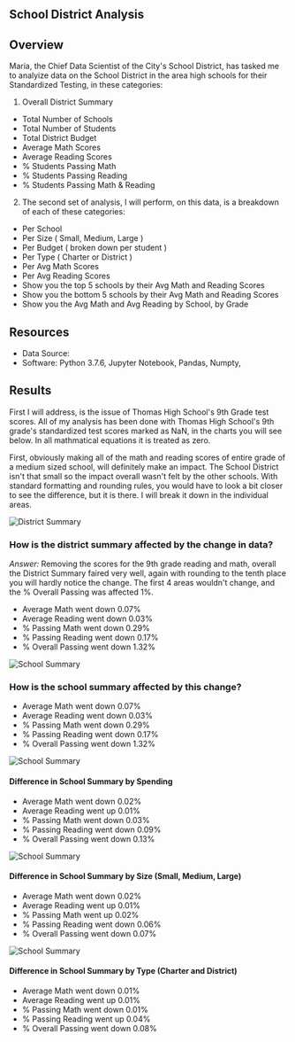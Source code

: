 ## School District Analysis
 
## Overview
Maria, the Chief Data Scientist of the City's School District, has tasked me to analyize data on the School District in the area high schools for their Standardized Testing, in these categories:
1.  Overall District Summary
  * Total Number of Schools
  * Total Number of Students
  * Total District Budget
  * Average Math Scores
  * Average Reading Scores
  * % Students Passing Math
  * % Students Passing Reading
  * % Students Passing Math & Reading
2. The second set of analysis, I will perform, on this data, is a breakdown of each of these categories:
  * Per School
  * Per Size ( Small, Medium, Large )
  * Per Budget ( broken down per student )
  * Per Type ( Charter or District )
  * Per Avg Math Scores
  * Per Avg Reading Scores
  * Show you the top 5 schools by their Avg Math and Reading Scores
  * Show you the bottom 5 schools by their Avg Math and Reading Scores
  * Show you the Avg Math and Avg Reading by School, by Grade

## Resources
* Data Source:
* Software: Python 3.7.6,  Jupyter Notebook, Pandas,  Numpty,

## Results
First I will address, is the issue of Thomas High School's 9th Grade test scores.  All of my analysis has been done with Thomas High School's 9th grade's standardized test scores marked as NaN, in the charts you will see below.  In all mathmatical equations it is treated as zero.

First, obviously making all of the math and reading scores of entire grade of a medium sized school, will definitely make an impact. The School District isn't that small so the impact overall wasn't felt by the other schools.  With standard formatting and rounding rules, you would have to look a bit closer to see the difference, but it is there.  I will break it down in the individual areas.

![District Summary]('resources/formatted/f_district_summary.png)
### How is the district summary affected by the change in data? 
_Answer:_ Removing the scores for the 9th grade reading and math, overall the District Summary faired very well, again with rounding to the tenth place you will hardly notice the change.  The first 4 areas wouldn't change, and the % Overall Passing was affected 1%.
* Average Math went down 0.07%
* Average Reading went down 0.03%
* % Passing Math went down 0.29%
* % Passing Reading went down 0.17%
* % Overall Passing went down 1.32%

![School Summary]('resources/formatted/f_per_school_summary.png)
### How is the school summary affected by this change?
* Average Math went down 0.07%
* Average Reading went down 0.03%
* % Passing Math went down 0.29%
* % Passing Reading went down 0.17%
* % Overall Passing went down 1.32%

![School Summary]('resources/formatted/f_spending_summary.png)
#### Difference in School Summary by Spending
* Average Math went down 0.02%
* Average Reading went up 0.01%
* % Passing Math went down 0.03%
* % Passing Reading went down 0.09%
* % Overall Passing went down 0.13%

![School Summary]('resources/formatted/f_size_summary.png)
#### Difference in School Summary by Size (Small, Medium, Large)
* Average Math went down 0.02%
* Average Reading went up 0.01%
* % Passing Math went up 0.02%
* % Passing Reading went down 0.06%
* % Overall Passing went down 0.07%

![School Summary]('resources/formatted/f_type_summary.png)
#### Difference in School Summary by Type (Charter and District)
* Average Math went down 0.01%
* Average Reading went up 0.01%
* % Passing Math went down 0.01%
* % Passing Reading went up 0.04%
* % Overall Passing went down 0.08%
